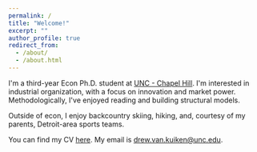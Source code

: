 ```yaml
---
permalink: /
title: "Welcome!"
excerpt: ""
author_profile: true
redirect_from: 
  - /about/
  - /about.html
---
```

I'm a third-year Econ Ph.D. student at [UNC - Chapel Hill](https://econ.unc.edu/graduate/). I'm interested in industrial organization, with a focus on innovation and market power. Methodologically, I've enjoyed reading and building structural models. 

Outside of econ, I enjoy backcountry skiing, hiking, and, courtesy of my parents, Detroit-area sports teams.

You can find my CV [here](/files/2023.05.09_vita.pdf). My email is [drew.van.kuiken@unc.edu](mailto:drew.van.kuiken@unc.edu).